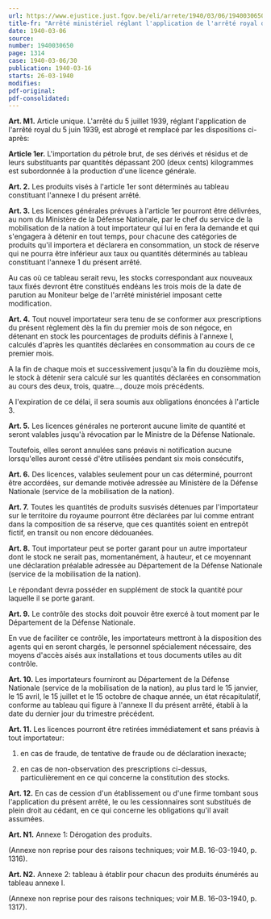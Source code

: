 ```yaml
---
url: https://www.ejustice.just.fgov.be/eli/arrete/1940/03/06/1940030650/justel
title-fr: "Arrêté ministériel réglant l'application de l'arrêté royal du 27 février 1940."
date: 1940-03-06
source:
number: 1940030650
page: 1314
case: 1940-03-06/30
publication: 1940-03-16
starts: 26-03-1940
modifies:
pdf-original:
pdf-consolidated:
---
```


**Art. M1.** Article unique. L'arrêté du 5 juillet 1939, réglant l'application de l'arrêté royal du 5 juin 1939, est abrogé et remplacé par les dispositions ci-après:

**Article 1er.** L'importation du pétrole brut, de ses dérivés et résidus et de leurs substituants par quantités dépassant 200 (deux cents) kilogrammes est subordonnée à la production d'une licence générale.

**Art. 2.** Les produits visés à l'article 1er sont déterminés au tableau constituant l'annexe I du présent arrêté.

**Art. 3.** Les licences générales prévues à l'article 1er pourront être délivrées, au nom du Ministère de la Défense Nationale, par le chef du service de la mobilisation de la nation à tout importateur qui lui en fera la demande et qui s'engagera à détenir en tout temps, pour chacune des catégories de produits qu'il importera et déclarera en consommation, un stock de réserve qui ne pourra être inférieur aux taux ou quantités déterminés au tableau constituant l'annexe 1 du présent arrêté.

Au cas où ce tableau serait revu, les stocks correspondant aux nouveaux taux fixés devront être constitués endéans les trois mois de la date de parution au Moniteur belge de l'arrêté ministériel imposant cette modification.

**Art. 4.** Tout nouvel importateur sera tenu de se conformer aux prescriptions du présent règlement dès la fin du premier mois de son négoce, en détenant en stock les pourcentages de produits définis à l'annexe I, calculés d'après les quantités déclarées en consommation au cours de ce premier mois.

A la fin de chaque mois et successivement jusqu'à la fin du douzième mois, le stock à détenir sera calculé sur les quantités déclarées en consommation au cours des deux, trois, quatre..., douze mois précédents.

A l'expiration de ce délai, il sera soumis aux obligations énoncées à l'article 3.

**Art. 5.** Les licences générales ne porteront aucune limite de quantité et seront valables jusqu'à révocation par le Ministre de la Défense Nationale.

Toutefois, elles seront annulées sans préavis ni notification aucune lorsqu'elles auront cessé d'être utilisées pendant six mois consécutifs,

**Art. 6.** Des licences, valables seulement pour un cas déterminé, pourront être accordées, sur demande motivée adressée au Ministère de la Défense Nationale (service de la mobilisation de la nation).

**Art. 7.** Toutes les quantités de produits susvisés détenues par l'importateur sur le territoire du royaume pourront être déclarées par lui comme entrant dans la composition de sa réserve, que ces quantités soient en entrepôt fictif, en transit ou non encore dédouanées.

**Art. 8.** Tout importateur peut se porter garant pour un autre importateur dont le stock ne serait pas, momentanément, à hauteur, et ce moyennant une déclaration préalable adressée au Département de la Défense Nationale (service de la mobilisation de la nation).

Le répondant devra posséder en supplément de stock la quantité pour laquelle il se porte garant.

**Art. 9.** Le contrôle des stocks doit pouvoir être exercé à tout moment par le Département de la Défense Nationale.

En vue de faciliter ce contrôle, les importateurs mettront à la disposition des agents qui en seront chargés, le personnel spécialement nécessaire, des moyens d'accès aisés aux installations et tous documents utiles au dit contrôle.

**Art. 10.** Les importateurs fourniront au Département de la Défense Nationale (service de la mobilisation de la nation), au plus tard le 15 janvier, le 15 avril, le 15 juillet et le 15 octobre de chaque année, un état récapitulatif, conforme au tableau qui figure à l'annexe II du présent arrêté, établi à la date du dernier jour du trimestre précédent.

**Art. 11.** Les licences pourront être retirées immédiatement et sans préavis à tout importateur:

1. en cas de fraude, de tentative de fraude ou de déclaration inexacte;

2. en cas de non-observation des prescriptions ci-dessus, particulièrement en ce qui concerne la constitution des stocks.

**Art. 12.** En cas de cession d'un établissement ou d'une firme tombant sous l'application du présent arrêté, le ou les cessionnaires sont substitués de plein droit au cédant, en ce qui concerne les obligations qu'il avait assumées.

**Art. N1.** Annexe 1: Dérogation des produits.

(Annexe non reprise pour des raisons techniques; voir M.B. 16-03-1940, p. 1316).

**Art. N2.** Annexe 2: tableau à établir pour chacun des produits énumérés au tableau annexe I.

(Annexe non reprise pour des raisons techniques; voir M.B. 16-03-1940, p. 1317).


